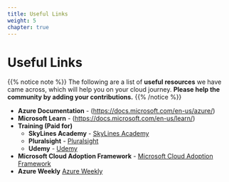 ```yaml
---
title: Useful Links
weight: 5
chapter: true
---
```


# **Useful Links**

{{% notice note %}}
The following are a list of **useful resources** we have came across, which will help you on your cloud journey. 
**Please help the community by adding your contributions.**
{{% /notice %}}

+ **Azure Documentation** - (https://docs.microsoft.com/en-us/azure/)
+ **Microsoft Learn** - (https://docs.microsoft.com/en-us/learn/)
+ **Training (Paid for)**
	- **SkyLines Academy** - [SkyLines Academy](https://www.skylinesacademy.com/)
	- **Pluralsight** - [Pluralsight](https://www.pluralsight.com/)
	- **Udemy** - [Udemy](https://www.Udemy.com/)
+ **Microsoft Cloud Adoption Framework** - [Microsoft Cloud Adoption Framework](https://aka.ms/caf)
+ **Azure Weekly** [Azure Weekly](https://azureweekly.info/)